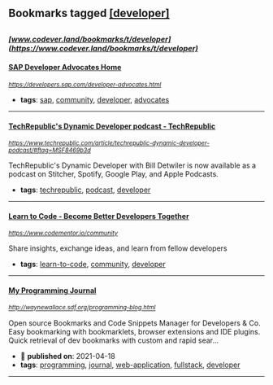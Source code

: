 ## Bookmarks tagged [[developer]](https://www.codever.land/search?q=[developer])

_<sup><sup>[www.codever.land/bookmarks/t/developer](https://www.codever.land/bookmarks/t/developer)</sup></sup>_
---
#### [SAP Developer Advocates Home](https://developers.sap.com/developer-advocates.html)
_<sup>https://developers.sap.com/developer-advocates.html</sup>_

* **tags**: [sap](../tagged/sap.md), [community](../tagged/community.md), [developer](../tagged/developer.md), [advocates](../tagged/advocates.md)
---
#### [TechRepublic's Dynamic Developer podcast - TechRepublic](https://www.techrepublic.com/article/techrepublic-dynamic-developer-podcast/#ftag=MSF8469b3d)
_<sup>https://www.techrepublic.com/article/techrepublic-dynamic-developer-podcast/#ftag=MSF8469b3d</sup>_

TechRepublic's Dynamic Developer with Bill Detwiler is now available as a podcast on Stitcher, Spotify, Google Play, and Apple Podcasts.
* **tags**: [techrepublic](../tagged/techrepublic.md), [podcast](../tagged/podcast.md), [developer](../tagged/developer.md)
---
#### [Learn to Code - Become Better Developers Together](https://www.codementor.io/community)
_<sup>https://www.codementor.io/community</sup>_

Share insights, exchange ideas, and learn from fellow developers
* **tags**: [learn-to-code](../tagged/learn-to-code.md), [community](../tagged/community.md), [developer](../tagged/developer.md)
---
#### [My Programming Journal](http://waynewallace.sdf.org/programming-blog.html)
_<sup>http://waynewallace.sdf.org/programming-blog.html</sup>_

Open source Bookmarks and Code Snippets Manager for Developers & Co. Easy bookmarking with bookmarklets, browser extensions and IDE plugins. Quick retrieval of dev bookmarks with custom and rapid sear...
* :calendar: **published on**: 2021-04-18
* **tags**: [programming](../tagged/programming.md), [journal](../tagged/journal.md), [web-application](../tagged/web-application.md), [fullstack](../tagged/fullstack.md), [developer](../tagged/developer.md)
---
